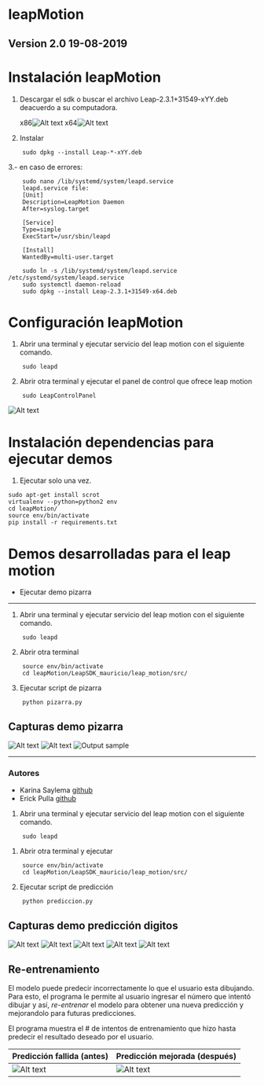 leapMotion
==========

Version 2.0 19-08-2019
----------------------

# Instalación leapMotion
1. Descargar el sdk o buscar el archivo Leap-2.3.1+31549-xYY.deb deacuerdo a su computadora.

    x86![Alt text](https://drive.google.com/file/d/1k3EmZczTlVziRdgeyREYXt9qzqY6VLuB/view?usp=sharing "x86")
    x64![Alt text](https://drive.google.com/file/d/1EbVijR5ZYLFzMTxv4rVbzTbYd6TnF6dG/view?usp=sharing "x64")

2. Instalar
```
	sudo dpkg --install Leap-*-xYY.deb
```
3.- en caso de errores:  
```
    sudo nano /lib/systemd/system/leapd.service
    leapd.service file:
    [Unit]
    Description=LeapMotion Daemon
    After=syslog.target

    [Service]
    Type=simple
    ExecStart=/usr/sbin/leapd

    [Install]
    WantedBy=multi-user.target

    sudo ln -s /lib/systemd/system/leapd.service /etc/systemd/system/leapd.service
    sudo systemctl daemon-reload
    sudo dpkg --install Leap-2.3.1+31549-x64.deb
```

# Configuración leapMotion
1. Abrir una terminal y ejecutar servicio del leap motion con el siguiente comando.	
```
	sudo leapd
```
2. Abrir otra terminal y ejecutar el panel de control que ofrece leap motion
```
	sudo LeapControlPanel
```
![Alt text](demos/configuracion.png "Captura configuracion")

# Instalación dependencias para ejecutar demos
1. Ejecutar solo una vez.
```
sudo apt-get install scrot
virtualenv --python=python2 env
cd leapMotion/
source env/bin/activate
pip install -r requirements.txt
```

# Demos desarrolladas para el leap motion

* Ejecutar demo pizarra
-----------------------

1. Abrir una terminal y ejecutar servicio del leap motion con el siguiente comando.	
```
	sudo leapd
```

2. Abrir otra terminal 
```
	source env/bin/activate
	cd leapMotion/LeapSDK_mauricio/leap_motion/src/
```

3. Ejecutar script de pizarra
```
	python pizarra.py
```

Capturas demo pizarra
---------------------
![Alt text](demos/demo_pizarra_1.png "Captura demo 1")
![Alt text](demos/demo_pizarra_2.png "Captura demo 2")
![Output sample](demos/demoPizarra.gif)


----------------------------------
### Autores ###
* Karina Saylema [github](https://github.com/karissay)
* Erick Pulla [github](https://github.com/epulla)

1. Abrir una terminal y ejecutar servicio del leap motion con el siguiente comando.	
```
	sudo leapd
```

1. Abrir otra terminal y ejecutar
```
	source env/bin/activate
	cd leapMotion/LeapSDK_mauricio/leap_motion/src/
```

2. Ejecutar script de predicción
```
	python prediccion.py
```
Capturas demo predicción digitos
--------------------------------

![Alt text](demos/demo_prediccion_1.png "Captura demo 1")
![Alt text](demos/demo_prediccion_2.png "Captura demo 2")
![Alt text](demos/demo_prediccion_3.png "Captura demo 3")
![Alt text](demos/demo_prediccion_4.png "Captura demo 4")
![Alt text](demos/demo_reentrenamiento1.gif "Captura demo 7")

## Re-entrenamiento

El modelo puede predecir incorrectamente lo que el usuario esta dibujando. Para esto, el programa le permite al usuario ingresar el número que intentó dibujar y así, *re-entrenar* el modelo para obtener una nueva predicción y mejorandolo para futuras predicciones.

El programa muestra el # de intentos de entrenamiento que hizo hasta predecir el resultado deseado por el usuario.

Predicción fallida (antes) | Predicción mejorada (después)
--- | --- |
![Alt text](demos/demo_reentrenamiento0.gif "Reentrenamiento de prediccion fallida") | ![Alt text](demos/demo_reentrenamiento0.1.gif "Prediccion mejorada")
